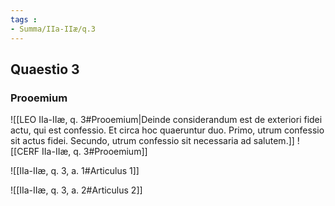 ```yaml
---
tags : 
- Summa/IIa-IIæ/q.3
---
```


## Quaestio 3

### Prooemium

![[LEO IIa-IIæ, q. 3#Prooemium|Deinde considerandum est de exteriori fidei actu, qui est confessio. Et circa hoc quaeruntur duo. Primo, utrum confessio sit actus fidei. Secundo, utrum confessio sit necessaria ad salutem.]]
![[CERF IIa-IIæ, q. 3#Prooemium]]

![[IIa-IIæ, q. 3, a. 1#Articulus 1]]

![[IIa-IIæ, q. 3, a. 2#Articulus 2]]

